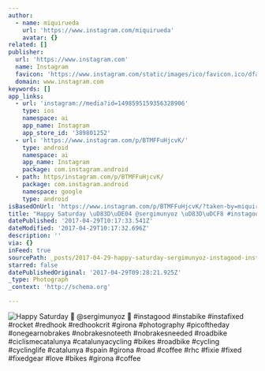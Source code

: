 ```yaml
---
author:
  - name: miquirueda
    url: 'https://www.instagram.com/miquirueda'
    avatar: {}
related: []
publisher:
  url: 'https://www.instagram.com'
  name: Instagram
  favicon: 'https://www.instagram.com/static/images/ico/favicon.ico/dfa85bb1fd63.ico'
  domain: www.instagram.com
keywords: []
app_links:
  - url: 'instagram://media?id=1498595159356328906'
    type: ios
    namespace: ai
    app_name: Instagram
    app_store_id: '389801252'
  - url: 'https://www.instagram.com/p/BTMFFuHjcvK/'
    type: android
    namespace: ai
    app_name: Instagram
    package: com.instagram.android
  - path: https/instagram.com/p/BTMFFuHjcvK/
    package: com.instagram.android
    namespace: google
    type: android
isBasedOnUrl: 'https://www.instagram.com/p/BTMFFuHjcvK/?taken-by=miquirueda'
title: "Happy Saturday \uD83D\uDE04 @sergimunyoz \uD83D\uDCF8 #instagood #instabike #instafixed #rocket #redhook #redhookcrit #girona #photography #picoftheday #onegearnobrakes #nobrakesnoteeth #nobrakesneeded #roadbike #ciclismecatalunya #catalunyacycling #bikes #roadbike #cycling #cyclinglife #catalunya #spain #girona #road #coffee #rhc #fixie #fixed #fixedgear #love #bikes #girona #coffee"
datePublished: '2017-04-29T10:17:33.541Z'
dateModified: '2017-04-29T10:17:32.696Z'
description: ''
via: {}
inFeed: true
sourcePath: _posts/2017-04-29-happy-saturday-sergimunyoz-instagood-instabike-ins.md
starred: false
datePublishedOriginal: '2017-04-29T09:28:21.925Z'
_type: Photograph
_context: 'http://schema.org'

---
```

![Happy Saturday  @sergimunyoz  #instagood #instabike #instafixed #rocket #redhook #redhookcrit #girona #photography #picoftheday #onegearnobrakes #nobrakesnoteeth #nobrakesneeded #roadbike #ciclismecatalunya #catalunyacycling #bikes #roadbike #cycling #cyclinglife #catalunya #spain #girona #road #coffee #rhc #fixie #fixed #fixedgear #love #bikes #girona #coffee](https://scontent.cdninstagram.com/t51.2885-15/s640x640/sh0.08/e35/18013478_461752574176252_6999667708786638848_n.jpg)